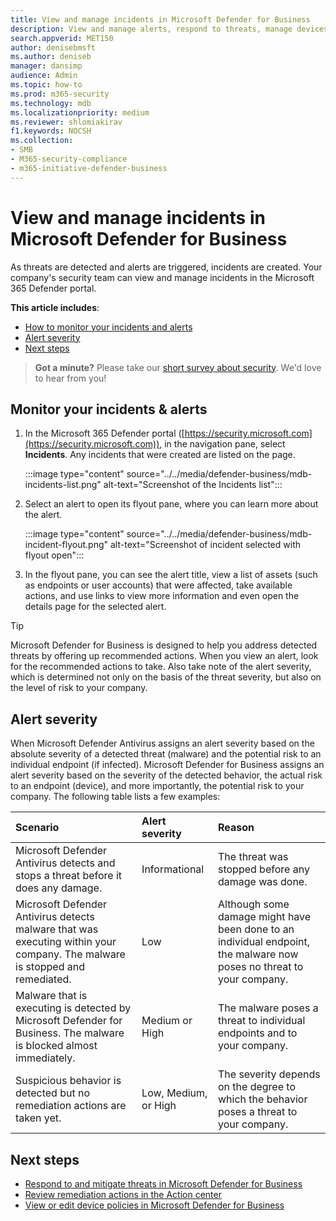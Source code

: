 ```yaml
---
title: View and manage incidents in Microsoft Defender for Business
description: View and manage alerts, respond to threats, manage devices, and review remediation actions on detected threats in Defender for Business.
search.appverid: MET150
author: denisebmsft
ms.author: deniseb
manager: dansimp 
audience: Admin
ms.topic: how-to
ms.prod: m365-security
ms.technology: mdb
ms.localizationpriority: medium
ms.reviewer: shlomiakirav
f1.keywords: NOCSH 
ms.collection: 
- SMB
- M365-security-compliance
- m365-initiative-defender-business
---
```


# View and manage incidents in Microsoft Defender for Business

As threats are detected and alerts are triggered, incidents are created. Your company's security team can view and manage incidents in the Microsoft 365 Defender portal.

**This article includes**:

- [How to monitor your incidents and alerts](#monitor-your-incidents--alerts)
- [Alert severity](#alert-severity)
- [Next steps](#next-steps)

>
> **Got a minute?**
> Please take our <a href="https://microsoft.qualtrics.com/jfe/form/SV_0JPjTPHGEWTQr4y" target="_blank">short survey about security</a>. We'd love to hear from you!
>

## Monitor your incidents & alerts

1. In the Microsoft 365 Defender portal ([https://security.microsoft.com](https://security.microsoft.com)), in the navigation pane, select **Incidents**. Any incidents that were created are listed on the page.

   :::image type="content" source="../../media/defender-business/mdb-incidents-list.png" alt-text="Screenshot of the Incidents list":::

2. Select an alert to open its flyout pane, where you can learn more about the alert. 

   :::image type="content" source="../../media/defender-business/mdb-incident-flyout.png" alt-text="Screenshot of incident selected with flyout open":::

3. In the flyout pane, you can see the alert title, view a list of assets (such as endpoints or user accounts) that were affected, take available actions, and use links to view more information and even open the details page for the selected alert. 

> [!TIP]
> Microsoft Defender for Business is designed to help you address detected threats by offering up recommended actions. When you view an alert, look for the recommended actions to take. Also take note of the alert severity, which is determined not only on the basis of the threat severity, but also on the level of risk to your company. 

## Alert severity

When Microsoft Defender Antivirus assigns an alert severity based on the absolute severity of a detected threat (malware) and the potential risk to an individual endpoint (if infected).
Microsoft Defender for Business assigns an alert severity based on the severity of the detected behavior, the actual risk to an endpoint (device), and more importantly, the potential risk to your company. The following table lists a few examples:

| Scenario | Alert severity | Reason |
|:---|:---|:---|
| Microsoft Defender Antivirus detects and stops a threat before it does any damage. | Informational | The threat was stopped before any damage was done. |
| Microsoft Defender Antivirus detects malware that was executing within your company. The malware is stopped and remediated. | Low | Although some damage might have been done to an individual endpoint, the malware now poses no threat to your company. |
| Malware that is executing is detected by Microsoft Defender for Business. The malware is blocked almost immediately. | Medium or High | The malware poses a threat to individual endpoints and to your company. |
| Suspicious behavior is detected but no remediation actions are taken yet. | Low, Medium, or High | The severity depends on the degree to which the behavior poses a threat to your company. |

## Next steps

- [Respond to and mitigate threats in Microsoft Defender for Business](mdb-respond-mitigate-threats.md)
- [Review remediation actions in the Action center](mdb-review-remediation-actions.md)
- [View or edit device policies in Microsoft Defender for Business](mdb-view-edit-policies.md)